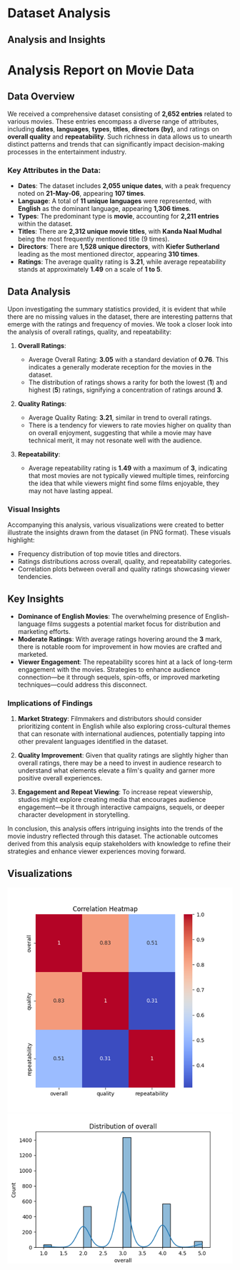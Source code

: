 # Dataset Analysis

## Analysis and Insights

# Analysis Report on Movie Data

## Data Overview 

We received a comprehensive dataset consisting of **2,652 entries** related to various movies. These entries encompass a diverse range of attributes, including **dates**, **languages**, **types**, **titles**, **directors (by)**, and ratings on **overall quality** and **repeatability**. Such richness in data allows us to unearth distinct patterns and trends that can significantly impact decision-making processes in the entertainment industry.

### Key Attributes in the Data:
- **Dates**: The dataset includes **2,055 unique dates**, with a peak frequency noted on **21-May-06**, appearing **107 times**.
- **Language**: A total of **11 unique languages** were represented, with **English** as the dominant language, appearing **1,306 times**.
- **Types**: The predominant type is **movie**, accounting for **2,211 entries** within the dataset.
- **Titles**: There are **2,312 unique movie titles**, with **Kanda Naal Mudhal** being the most frequently mentioned title (9 times).
- **Directors**: There are **1,528 unique directors**, with **Kiefer Sutherland** leading as the most mentioned director, appearing **310 times**.
- **Ratings**: The average quality rating is **3.21**, while average repeatability stands at approximately **1.49** on a scale of **1 to 5**.

## Data Analysis

Upon investigating the summary statistics provided, it is evident that while there are no missing values in the dataset, there are interesting patterns that emerge with the ratings and frequency of movies. We took a closer look into the analysis of overall ratings, quality, and repeatability:

1. **Overall Ratings**: 
   - Average Overall Rating: **3.05** with a standard deviation of **0.76**. This indicates a generally moderate reception for the movies in the dataset.
   - The distribution of ratings shows a rarity for both the lowest (**1**) and highest (**5**) ratings, signifying a concentration of ratings around **3**.

2. **Quality Ratings**: 
   - Average Quality Rating: **3.21**, similar in trend to overall ratings.
   - There is a tendency for viewers to rate movies higher on quality than on overall enjoyment, suggesting that while a movie may have technical merit, it may not resonate well with the audience.

3. **Repeatability**: 
   - Average repeatability rating is **1.49** with a maximum of **3**, indicating that most movies are not typically viewed multiple times, reinforcing the idea that while viewers might find some films enjoyable, they may not have lasting appeal.

### Visual Insights
Accompanying this analysis, various visualizations were created to better illustrate the insights drawn from the dataset (in PNG format). These visuals highlight:
- Frequency distribution of top movie titles and directors.
- Ratings distributions across overall, quality, and repeatability categories.
- Correlation plots between overall and quality ratings showcasing viewer tendencies.

## Key Insights

- **Dominance of English Movies**: The overwhelming presence of English-language films suggests a potential market focus for distribution and marketing efforts. 
- **Moderate Ratings**: With average ratings hovering around the **3** mark, there is notable room for improvement in how movies are crafted and marketed. 
- **Viewer Engagement**: The repeatability scores hint at a lack of long-term engagement with the movies. Strategies to enhance audience connection—be it through sequels, spin-offs, or improved marketing techniques—could address this disconnect.

### Implications of Findings

1. **Market Strategy**: Filmmakers and distributors should consider prioritizing content in English while also exploring cross-cultural themes that can resonate with international audiences, potentially tapping into other prevalent languages identified in the dataset.
  
2. **Quality Improvement**: Given that quality ratings are slightly higher than overall ratings, there may be a need to invest in audience research to understand what elements elevate a film's quality and garner more positive overall experiences.

3. **Engagement and Repeat Viewing**: To increase repeat viewership, studios might explore creating media that encourages audience engagement—be it through interactive campaigns, sequels, or deeper character development in storytelling.

In conclusion, this analysis offers intriguing insights into the trends of the movie industry reflected through this dataset. The actionable outcomes derived from this analysis equip stakeholders with knowledge to refine their strategies and enhance viewer experiences moving forward.

## Visualizations
![Visualization](correlation_heatmap.png)
![Visualization](numeric_distribution.png)
